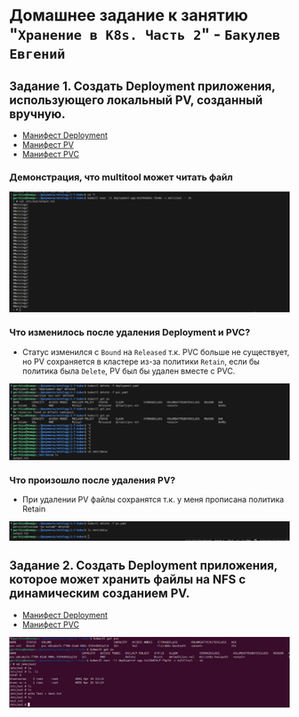 # Домашнее задание к занятию "`Хранение в K8s. Часть 2`" - `Бакулев Евгений`

## Задание 1. Создать Deployment приложения, использующего локальный PV, созданный вручную.

- [Манифест Deployment](https://github.com/garrkiss/storagek8s-2/blob/main/manifest/task1/deployment.yaml)
- [Манифест PV](https://github.com/garrkiss/storagek8s-2/blob/main/manifest/task1/pv.yaml)
- [Манифест PVC](https://github.com/garrkiss/storagek8s-2/blob/main/manifest/task1/pvc.yaml)


### Демонстрация, что multitool может читать файл
![Ссылка](https://github.com/garrkiss/storagek8s-2/blob/main/img/1.png)

### Что изменилось после удаления Deployment и PVC?
- Статус изменился с `Bound` на `Released` т.к. PVC больше не существует, но PV сохраняется в кластере из-за политики `Retain`, если бы политика была `Delete`, PV был бы удален вместе с PVC.

![Ссылка](https://github.com/garrkiss/storagek8s-2/blob/main/img/2.png)

### Что произошло после удаления PV?
- При удалении PV файлы сохранятся т.к. у меня прописана политика Retain

![Ссылка](https://github.com/garrkiss/storagek8s-2/blob/main/img/3.png)


## Задание 2. Создать Deployment приложения, которое может хранить файлы на NFS с динамическим созданием PV.

- [Манифест Deployment](https://github.com/garrkiss/storagek8s-2/blob/main/manifest/task2/deployment-app.yaml)
- [Манифест PVC](https://github.com/garrkiss/storagek8s-2/blob/main/manifest/task2/pvc-class.yaml)

![Ссылка](https://github.com/garrkiss/storagek8s-2/blob/main/img/4.png)